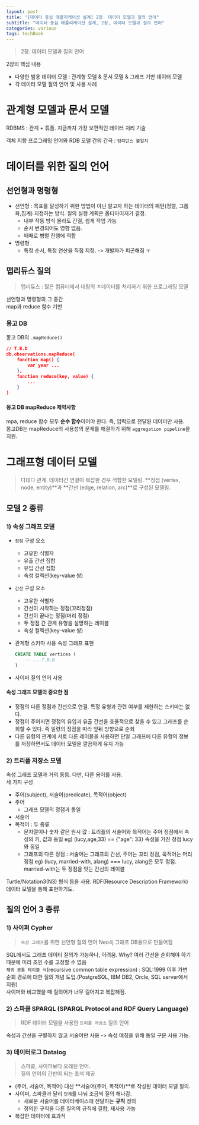 ```yaml
---
layout: post
title: "[데이터 중심 애플리케이션 설계] 2장. 데이터 모델과 질의 언어"
subtitle: "데이터 중심 애플리케이션 설계, 2장, 데이터 모델과 질의 언어"
categories: various
tags: techBook
---
```

> 2장. 데이터 모델과 질의 언어

2장의 핵심 내용  
- 다양한 범용 데이터 모델 : 관계형 모델 & 문서 모델 & 그래프 기반 데이터 모델
- 각 데이터 모델 질의 언어 및 사용 사례


# 관계형 모델과 문서 모델
RDBMS : 관계 + 튜플. 지금까지 가장 보편적인 데이터 처리 기술  

객체 지향 프로그래밍 언어와 RDB 모델 간의 간극 : `임피던스 불일치`


# 데이터를 위한 질의 언어
## 선언형과 명령형
- 선언형 : 목표를 달성하기 위한 방법이 아닌 알고자 하는 데이터의 패턴(정렬, 그룹화,집계) 지정하는 방식. 질의 실행 계획은 옵티마이저가 결정.
  - 내부 작동 방식 몰라도 간결, 쉽게 작업 가능
  - 순서 변경되어도 영향 없음.
  - 때때로 병렬 진행에 적합
- 명령형
  - 특정 순서, 특정 연산을 직접 지정. -> 개발자가 피곤해짐 ㅜ

## 맵리듀스 질의
> 맵리듀스 : 많은 컴퓨터에서 대량의 ㅈ데이터를 처리하기 위한 프로그래밍 모델

선언형과 명령형의 그 중간  
map과 reduce 함수 기반  

### 몽고 DB
몽고 DB의 `.mapReduce()`  
```json
// T.B.D
db.observations.mapReduce(
    function map() {
        var year ...
    },
    function reduce(key, value) {
        ...
    }
)
```

#### 몽고 DB mapReduce 제약사항
mpa, reduce 함수 모두 **순수 함수**이어야 한다. 즉, 입력으로 전달된 데이터만 사용.  
몽고DB는 mapReduce의 사용성의 문제를 해결하기 위해 `aggregation pipeline`을 지원.  



# 그래프형 데이터 모델 
> 다대다 관계. 데이터간 연결이 복잡한 경우 적합한 모델링. **정점 (vertex, node, entity)**과 **간선 (edge, relation, arc)**로 구성된 모델링.  

## 모델 2 종류
### 1) 속성 그래프 모델 
- `정점` 구성 요소
  - 고유한 식별자
  - 유출 간선 집합
  - 유입 간선 집합
  - 속성 컬렉션(key-value 쌍)
- `간선` 구성 요소
  - 고유한 식별자
  - 간선이 시작하는 정점(꼬리정점)
  - 간선이 끝나는 정점(머리 정점)
  - 두 정점 간 관계 유형을 설명하는 레이블
  - 속성 컬렉션(key-value 쌍)

- 관계형 스키마 사용 속성 그래프 표현
    ```sql
    CREATE TABLE vertices (
        -- ...T.B.D
    )
    ```
- 사이퍼 질의 언어 사용

#### 속성 그래프 모델의 중요한 점
- 정점의 다른 정점과 간선으로 연결. 특정 유형과 관련 여부를 제한하는 스키마는 없다.
- 정점이 주어지면 정점의 유입과 유출 간선을 효율적으로 찾을 수 있고 그래프를 순회할 수 있다. 즉 일련의 정점을 따라 앞뒤 방향으로 순회
- 다른 유형의 관계에 서로 다른 레이블을 사용하면 단일 그래프에 다른 유형의 정보를 저장하면서도 데이터 모델을 깔끔하게 유지 가능


### 2) 트리플 저장소 모델
속성 그래프 모델과 거의 동등. 다만, 다른 용어를 사용.  
세 가지 구성
- 주어(subject), 서술어(predicate), 목적어(object)
- 주어
  - 그래프 모델의 정점과 동일
- 서술어
- 목적어 : 두 종류
  - 문자열이나 숫자 같은 원시 값 : 트리플의 서술어와 목적어는 주어 정점에서 속성의 키, 값과 동일 eg) (lucy,age,33) == {"age": 33} 속성을 가진 정점 lucy와 동일
  - 그래프의 다른 정점 : 서술어는 그래프의 간선, 주어는 꼬리 정점, 목적어는 머리 정점 eg) (lucy, married-with, alang) === lucy, alang은 모두 정점. married-with는 두 정점을 잇는 간선의 레이블

Turtle/Notation3(N3) 형식 등을 사용. RDF(Resource Description Framework) 데이터 모델을 통해 표현하기도.

## 질의 언어 3 종류
### 1) 사이퍼 Cypher
> `속성 그래프`를 위한 선언형 질의 언어
> Neo4j 그래프 DB용으로 만들어짐


SQL에서도 그래프 데이터 질의가 가능하나, 어려움. Why? 여러 간선을 순회해야 하기 때문에 미리 조인 수를 고정할 수 없음  
`재귀 공통 테이블 식`(recursive common table expression) : SQL:1999 이후 가변 순회 경로에 대한 질의 개념 도입.(PostgreSQL, IBM DB2, Orcle, SQL server에서 지원)  
사이퍼와 비교했을 때 질의어가 너무 길어지고 복잡해짐.

### 2) 스파클 SPARQL (SPARQL Protocol and RDF Query Language)
> RDF 데이터 모델을 사용한 `트리플 저상소` 질의 언어

속성과 간선을 구별하지 않고 서술어만 사용 -> 속성 매칭을 위해 동일 구문 사용 가능.  


### 3) 데이터로그 Datalog
> 스파클, 사이퍼보다 오래된 언어.  
> 질의 언어의 긴반이 되는 초석 제공

- (주어, 서술어, 목적어) 대신 **서술어(주어, 목적어)**로 작성된 데이터 모델 질의.
- 사이퍼, 스파클과 달리 `단계`를 나눠 조금씩 질의 해나감.
  - 새로운 서술어를 데이터베이스에 전달하는 **규칙** 정의
  - 정의한 규칙을 다른 질의의 규칙에 결합, 재사용 가능
- 복잡한 데이터에 효과적
